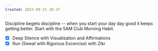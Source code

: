 ```yaml
---
Created: 2023-09-21 20:37
---
```

Discipline begets discipline -- when you start your day day good it keeps getting better. Start with the 5AM Club Morning Habit. 
- [x] Deep Silence with Visualization and Affirmations
- [x] Run (Sweat with Rigorous Excercise) with Zikr